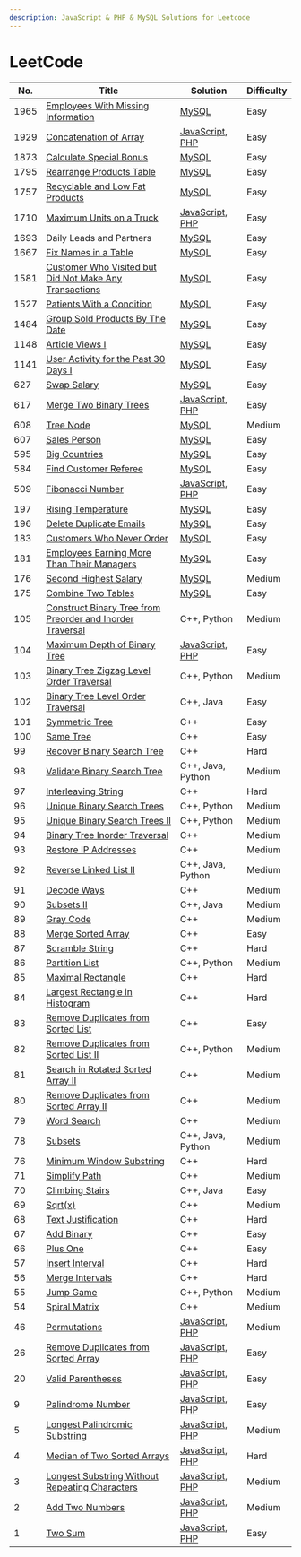 ```yaml
---
description: JavaScript & PHP & MySQL Solutions for Leetcode
---
```


# LeetCode

| No.  | Title                                                                                                                                                 | Solution                                                                                                                                                                  | Difficulty |
| ---- | ----------------------------------------------------------------------------------------------------------------------------------------------------- | ------------------------------------------------------------------------------------------------------------------------------------------------------------------------- | ---------- |
| 1965 | [Employees With Missing Information](problems/1965.-employees-with-missing-information.md)                                                            | [MySQL](problems/1965.-employees-with-missing-information.md#javascript)                                                                                                  | Easy       |
| 1929 | [Concatenation of Array](problems/1929.-concatenation-of-array.md)                                                                                    | [JavaScript](problems/1929.-concatenation-of-array.md#javascript), [PHP](problems/1929.-concatenation-of-array.md#javascript-1)                                           | Easy       |
| 1873 | [Calculate Special Bonus](problems/1873.-calculate-special-bonus.md)                                                                                  | [MySQL](problems/1873.-calculate-special-bonus.md#javascript)                                                                                                             | Easy       |
| 1795 | [Rearrange Products Table](problems/1795.-rearrange-products-table.md)                                                                                | [MySQL](problems/1795.-rearrange-products-table.md#javascript)                                                                                                            | Easy       |
| 1757 | [Recyclable and Low Fat Products](problems/1757.-recyclable-and-low-fat-products.md)                                                                  | [MySQL](problems/1757.-recyclable-and-low-fat-products.md#javascript)                                                                                                     | Easy       |
| 1710 | [Maximum Units on a Truck](problems/1710.-maximum-units-on-a-truck.md)                                                                                | [JavaScript](problems/1710.-maximum-units-on-a-truck.md#javascript), [PHP](problems/1710.-maximum-units-on-a-truck.md#javascript-1)                                       | Easy       |
| 1693 | Daily Leads and Partners                                                                                                                              | [MySQL](problems/1757.-recyclable-and-low-fat-products.md#javascript)                                                                                                     | Easy       |
| 1667 | [Fix Names in a Table](problems/1667.-fix-names-in-a-table.md)                                                                                        | [MySQL](problems/1667.-fix-names-in-a-table.md#javascript)                                                                                                                | Easy       |
| 1581 | [Customer Who Visited but Did Not Make Any Transactions](problems/1581.-customer-who-visited-but-did-not-make-any-transactions.md)                    | [MySQL](problems/1581.-customer-who-visited-but-did-not-make-any-transactions.md#javascript)                                                                              | Easy       |
| 1527 | [Patients With a Condition](problems/1527.-patients-with-a-condition.md)                                                                              | [MySQL](problems/1527.-patients-with-a-condition.md#javascript)                                                                                                           | Easy       |
| 1484 | [Group Sold Products By The Date](problems/1484.-group-sold-products-by-the-date.md)                                                                  | [MySQL](problems/1484.-group-sold-products-by-the-date.md#javascript)                                                                                                     | Easy       |
| 1148 | [Article Views I](problems/1148.-article-views-i.md)                                                                                                  | [MySQL](problems/1148.-article-views-i.md#javascript)                                                                                                                     | Easy       |
| 1141 | [User Activity for the Past 30 Days I](problems/1141.-user-activity-for-the-past-30-days-i.md)                                                        | [MySQL](problems/1141.-user-activity-for-the-past-30-days-i.md#javascript)                                                                                                | Easy       |
| 627  | [Swap Salary](problems/627.-swap-salary.md)                                                                                                           | [MySQL](problems/627.-swap-salary.md#javascript)                                                                                                                          | Easy       |
| 617  | [Merge Two Binary Trees](problems/617.-merge-two-binary-trees.md)                                                                                     | [JavaScript](problems/617.-merge-two-binary-trees.md#javascript), [PHP](problems/617.-merge-two-binary-trees.md#javascript-1)                                             | Easy       |
| 608  | [Tree Node](problems/608.-tree-node.md)                                                                                                               | [MySQL](problems/608.-tree-node.md#javascript)                                                                                                                            | Medium     |
| 607  | [Sales Person](problems/607.-sales-person.md)                                                                                                         | [MySQL](problems/607.-sales-person.md#javascript)                                                                                                                         | Easy       |
| 595  | [Big Countries](problems/595.-big-countries.md)                                                                                                       | [MySQL](problems/595.-big-countries.md#javascript)                                                                                                                        | Easy       |
| 584  | [Find Customer Referee](problems/584.-find-customer-referee.md)                                                                                       | [MySQL](problems/584.-find-customer-referee.md#javascript)                                                                                                                | Easy       |
| 509  | [Fibonacci Number](problems/509.-fibonacci-number.md)                                                                                                 | [JavaScript](problems/509.-fibonacci-number.md#javascript), [PHP](problems/509.-fibonacci-number.md#javascript-1)                                                         | Easy       |
| 197  | [Rising Temperature](problems/197.-rising-temperature.md)                                                                                             | [MySQL](problems/197.-rising-temperature.md#javascript)                                                                                                                   | Easy       |
| 196  | [Delete Duplicate Emails](problems/196.-delete-duplicate-emails.md)                                                                                   | [MySQL](problems/196.-delete-duplicate-emails.md#javascript)                                                                                                              | Easy       |
| 183  | [Customers Who Never Order](problems/183.-customers-who-never-order.md)                                                                               | [MySQL](problems/183.-customers-who-never-order.md#javascript)                                                                                                            | Easy       |
| 181  | [Employees Earning More Than Their Managers](problems/181.-employees-earning-more-than-their-managers.md)                                             | [MySQL](problems/181.-employees-earning-more-than-their-managers.md#javascript)                                                                                           | Easy       |
| 176  | [Second Highest Salary](problems/176.-second-highest-salary.md)                                                                                       | [MySQL](problems/176.-second-highest-salary.md#javascript)                                                                                                                | Medium     |
| 175  | [Combine Two Tables](problems/175.-combine-two-tables.md)                                                                                             | [MySQL](problems/175.-combine-two-tables.md#javascript)                                                                                                                   | Easy       |
| 105  | [Construct Binary Tree from Preorder and Inorder Traversal](https://leetcode.com/problems/construct-binary-tree-from-preorder-and-inorder-traversal/) | C++, Python                                                                                                                                                               | Medium     |
| 104  | [Maximum Depth of Binary Tree](problems/104.-maximum-depth-of-binary-tree.md)                                                                         | [JavaScript](problems/104.-maximum-depth-of-binary-tree.md#javascript), [PHP](problems/104.-maximum-depth-of-binary-tree.md#javascript-1)                                 | Easy       |
| 103  | [Binary Tree Zigzag Level Order Traversal](https://leetcode.com/problems/binary-tree-zigzag-level-order-traversal/)                                   | C++, Python                                                                                                                                                               | Medium     |
| 102  | [Binary Tree Level Order Traversal](https://leetcode.com/problems/binary-tree-level-order-traversal/)                                                 | C++, Java                                                                                                                                                                 | Easy       |
| 101  | [Symmetric Tree](https://leetcode.com/problems/symmetric-tree/)                                                                                       | C++                                                                                                                                                                       | Easy       |
| 100  | [Same Tree](https://leetcode.com/problems/same-tree/)                                                                                                 | C++                                                                                                                                                                       | Easy       |
| 99   | [Recover Binary Search Tree](https://leetcode.com/problems/recover-binary-search-tree/)                                                               | C++                                                                                                                                                                       | Hard       |
| 98   | [Validate Binary Search Tree](https://leetcode.com/problems/validate-binary-search-tree/)                                                             | C++, Java, Python                                                                                                                                                         | Medium     |
| 97   | [Interleaving String](https://leetcode.com/problems/interleaving-string/)                                                                             | C++                                                                                                                                                                       | Hard       |
| 96   | [Unique Binary Search Trees](https://leetcode.com/problems/unique-binary-search-trees/)                                                               | C++, Python                                                                                                                                                               | Medium     |
| 95   | [Unique Binary Search Trees II](https://leetcode.com/problems/unique-binary-search-trees-ii/)                                                         | C++, Python                                                                                                                                                               | Medium     |
| 94   | [Binary Tree Inorder Traversal](https://leetcode.com/problems/binary-tree-inorder-traversal/)                                                         | C++                                                                                                                                                                       | Medium     |
| 93   | [Restore IP Addresses](https://leetcode.com/problems/restore-ip-addresses/)                                                                           | C++                                                                                                                                                                       | Medium     |
| 92   | [Reverse Linked List II](https://leetcode.com/problems/reverse-linked-list-ii/)                                                                       | C++, Java, Python                                                                                                                                                         | Medium     |
| 91   | [Decode Ways](https://leetcode.com/problems/decode-ways/)                                                                                             | C++                                                                                                                                                                       | Medium     |
| 90   | [Subsets II](https://leetcode.com/problems/subsets-ii/)                                                                                               | C++, Java                                                                                                                                                                 | Medium     |
| 89   | [Gray Code](https://leetcode.com/problems/gray-code/)                                                                                                 | C++                                                                                                                                                                       | Medium     |
| 88   | [Merge Sorted Array](https://leetcode.com/problems/merge-sorted-array/)                                                                               | C++                                                                                                                                                                       | Easy       |
| 87   | [Scramble String](https://leetcode.com/problems/scramble-string/)                                                                                     | C++                                                                                                                                                                       | Hard       |
| 86   | [Partition List](https://leetcode.com/problems/partition-list/)                                                                                       | C++, Python                                                                                                                                                               | Medium     |
| 85   | [Maximal Rectangle](https://leetcode.com/problems/maximal-rectangle/)                                                                                 | C++                                                                                                                                                                       | Hard       |
| 84   | [Largest Rectangle in Histogram](https://leetcode.com/problems/largest-rectangle-in-histogram/)                                                       | C++                                                                                                                                                                       | Hard       |
| 83   | [Remove Duplicates from Sorted List](https://leetcode.com/problems/remove-duplicates-from-sorted-list/)                                               | C++                                                                                                                                                                       | Easy       |
| 82   | [Remove Duplicates from Sorted List II](https://leetcode.com/problems/remove-duplicates-from-sorted-list-ii/)                                         | C++, Python                                                                                                                                                               | Medium     |
| 81   | [Search in Rotated Sorted Array II](https://leetcode.com/problems/search-in-rotated-sorted-array-ii/)                                                 | C++                                                                                                                                                                       | Medium     |
| 80   | [Remove Duplicates from Sorted Array II](https://leetcode.com/problems/remove-duplicates-from-sorted-array-ii/)                                       | C++                                                                                                                                                                       | Medium     |
| 79   | [Word Search](https://leetcode.com/problems/word-search/)                                                                                             | C++                                                                                                                                                                       | Medium     |
| 78   | [Subsets](https://leetcode.com/problems/subsets/)                                                                                                     | C++, Java, Python                                                                                                                                                         | Medium     |
| 76   | [Minimum Window Substring](https://leetcode.com/problems/minimum-window-substring/)                                                                   | C++                                                                                                                                                                       | Hard       |
| 71   | [Simplify Path](https://leetcode.com/problems/simplify-path/)                                                                                         | C++                                                                                                                                                                       | Medium     |
| 70   | [Climbing Stairs](https://leetcode.com/problems/climbing-stairs/)                                                                                     | C++, Java                                                                                                                                                                 | Easy       |
| 69   | [Sqrt(x)](https://leetcode.com/problems/sqrtx/)                                                                                                       | C++                                                                                                                                                                       | Medium     |
| 68   | [Text Justification](https://leetcode.com/problems/text-justification/)                                                                               | C++                                                                                                                                                                       | Hard       |
| 67   | [Add Binary](https://leetcode.com/problems/add-binary/)                                                                                               | C++                                                                                                                                                                       | Easy       |
| 66   | [Plus One](https://leetcode.com/problems/plus-one/)                                                                                                   | C++                                                                                                                                                                       | Easy       |
| 57   | [Insert Interval](https://leetcode.com/problems/insert-interval/)                                                                                     | C++                                                                                                                                                                       | Hard       |
| 56   | [Merge Intervals](https://leetcode.com/problems/merge-intervals/)                                                                                     | C++                                                                                                                                                                       | Hard       |
| 55   | [Jump Game](https://leetcode.com/problems/jump-game/)                                                                                                 | C++, Python                                                                                                                                                               | Medium     |
| 54   | [Spiral Matrix](https://leetcode.com/problems/spiral-matrix/)                                                                                         | C++                                                                                                                                                                       | Medium     |
| 46   | [Permutations](problems/46.-permutations.md)                                                                                                          | [JavaScript](problems/46.-permutations.md#javascript), [PHP](problems/46.-permutations.md#javascript-1)                                                                   | Medium     |
| 26   | [Remove Duplicates from Sorted Array](problems/26.-remove-duplicates-from-sorted-array.md)                                                            | [JavaScript](problems/26.-remove-duplicates-from-sorted-array.md#javascript), [PHP](problems/26.-remove-duplicates-from-sorted-array.md#javascript-1)                     | Easy       |
| 20   | [Valid Parentheses](problems/20.-valid-parentheses.md)                                                                                                | [JavaScript](problems/20.-valid-parentheses.md#javascript), [PHP](problems/20.-valid-parentheses.md#javascript-1)                                                         | Easy       |
| 9    | [Palindrome Number](problems/9.-palindrome-number.md)                                                                                                 | [JavaScript](problems/9.-palindrome-number.md#javascript), [PHP](problems/9.-palindrome-number.md#javascript-1)                                                           | Easy       |
| 5    | [Longest Palindromic Substring](problems/5.-longest-palindromic-substring.md)                                                                         | [JavaScript](problems/5.-longest-palindromic-substring.md#javascript), [PHP](problems/5.-longest-palindromic-substring.md#javascript-1)                                   | Medium     |
| 4    | [Median of Two Sorted Arrays](problems/4.-median-of-two-sorted-arrays.md)                                                                             | [JavaScript](problems/4.-median-of-two-sorted-arrays.md#javascript), [PHP](problems/4.-median-of-two-sorted-arrays.md#javascript-1)                                       | Hard       |
| 3    | [Longest Substring Without Repeating Characters](problems/3.-longest-substring-without-repeating-characters.md)                                       | [JavaScript](problems/3.-longest-substring-without-repeating-characters.md#javascript), [PHP](problems/3.-longest-substring-without-repeating-characters.md#javascript-1) | Medium     |
| 2    | [Add Two Numbers](problems/2.-add-two-numbers.md)                                                                                                     | [JavaScript](problems/2.-add-two-numbers.md#javascript), [PHP](problems/2.-add-two-numbers.md#javascript-1)                                                               | Medium     |
| 1    | [Two Sum](problems/1.-two-sum.md)                                                                                                                     | [JavaScript](problems/1.-two-sum.md#javascript), [PHP](problems/1.-two-sum.md#php)                                                                                        | Easy       |
